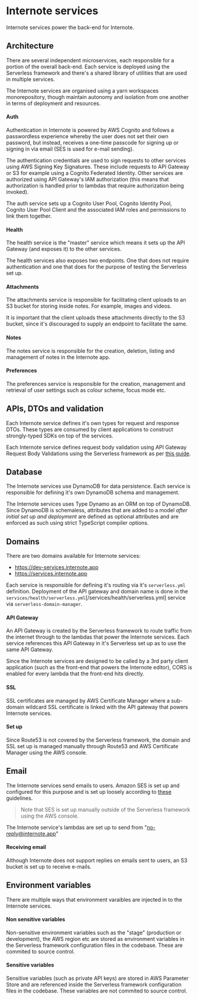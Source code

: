 # Internote services

Internote services power the back-end for Internote.

## Architecture

There are several independent microservices, each responsible for a portion of the overall back-end. Each service is deployed using the Serverless framework and there's a shared library of utilities that are used in multiple services.

The Internote services are organised using a yarn workspaces monorepository, though maintain autonomy and isolation from one another in terms of deployment and resources.

#### Auth

Authentication in Internote is powered by AWS Cognito and follows a passwordless experience whereby the user does not set their own password, but instead, receives a one-time passcode for signing up or signing in via email (SES is used for e-mail sending).

The authentication credentials are used to sign requests to other services using AWS Signing Key Signatures. These include requests to API Gateway or S3 for example using a Cognito Federated Identity. Other services are authorized using API Gateway's IAM authorization (this means that authorization is handled prior to lambdas that require authorization being invoked).

The auth service sets up a Cognito User Pool, Cognito Identity Pool, Cognito User Pool Client and the associated IAM roles and permissions to link them together.

#### Health

The health service is the "master" service which means it sets up the API Gateway (and exposes it) to the other services.

The health services also exposes two endpoints. One that does not require authentication and one that does for the purpose of testing the Serverless set up.

#### Attachments

The attachments service is responsible for facilitating client uploads to an S3 bucket for storing inside notes. For example, images and videos.

It is important that the client uploads these attachments directly to the S3 bucket, since it's discouraged to supply an endpoint to facilitate the same.

#### Notes

The notes service is responsible for the creation, deletion, listing and management of notes in the Internote app.

#### Preferences

The preferences service is responsible for the creation, management and retrieval of user settings such as colour scheme, focus mode etc.

## APIs, DTOs and validation

Each Internote service defines it's own types for request and response DTOs. These types are consumed by client applications to construct strongly-typed SDKs on top of the services.

Each Internote service defines request body validation using API Gateway Request Body Validations using the Serverless framework as per [this guide](https://serverless.com/blog/framework-release-v142).

## Database

The Internote services use DynamoDB for data persistence. Each service is responsible for defining it's own DynamoDB schema and management.

The Internote services uses Type Dynamo as an ORM on top of DynamoDB. Since DynamoDB is schemaless, attributes that are added to a model _after initial set up and deployment_ are defined as optional attributes and are enforced as such using strict TypeScript compiler options.

## Domains

There are two domains available for Internote services:

- https://dev-services.internote.app
- https://services.internote.app

Each service is responsible for defining it's routing via it's `serverless.yml` definition. Deployment of the API gateway and domain name is done in the `services/health/serverless.yml`[/services/health/serverless.yml] service via `serverless-domain-manager`.

#### API Gateway

An API Gateway is created by the Serverless framework to route traffic from the internet through to the lambdas that power the Internote services. Each service references this API Gateway in it's Serverless set up as to use the same API Gateway.

Since the Internote services are designed to be called by a 3rd party client application (such as the front-end that powers the Internote editor), CORS is enabled for every lambda that the front-end hits directly.

#### SSL

SSL certificates are managed by AWS Certificate Manager where a sub-domain wildcard SSL certificate is linked with the API gateway that powers Internote services.

#### Set up

Since Route53 is not covered by the Serverless framework, the domain and SSL set up is managed manually through Route53 and AWS Certificate Manager using the AWS console.

## Email

The Internote services send emails to users. Amazon SES is set up and configured for this purpose and is set up loosely according to [these](https://docs.aws.amazon.com/ses/latest/DeveloperGuide/receiving-email-getting-started-before.html) guidelines.

> Note that SES is set up manually outside of the Serverless framework using the AWS console.

The Internote service's lambdas are set up to send from "no-reply@internote.app"

#### Receiving email

Although Internote does not support replies on emails sent to users, an S3 bucket is set up to receive e-mails.

## Environment variables

There are multiple ways that environment varaibles are injected in to the Internote services.

#### Non sensitive variables

Non-sensitive environment variables such as the "stage" (production or development), the AWS region etc are stored as environment variables in the Serverless framework configuration files in the codebase. These are commited to source control.

#### Sensitive variables

Sensitive variables (such as private API keys) are stored in AWS Parameter Store and are referenced inside the Serverless framework configuration files in the codebase. These variables are not commited to source control.
